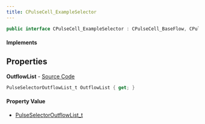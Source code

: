 ```yaml
---
title: CPulseCell_ExampleSelector
---
```


```csharp
public interface CPulseCell_ExampleSelector : CPulseCell_BaseFlow, CPulseCell_Base, ISchemaClass<CPulseCell_Base>, ISchemaClass<CPulseCell_BaseFlow>, ISchemaClass<CPulseCell_ExampleSelector>, ISchemaField, ISchemaClass, INativeHandle
```

#### Implements

## Properties

**OutflowList** - [Source Code](https://github.com/swiftly-solution/swiftlys2/blob/main/managed/src/SwiftlyS2.Generated/Schemas/Interfaces/CPulseCell_ExampleSelector.cs#L16)

```csharp
PulseSelectorOutflowList_t OutflowList { get; }
```

#### Property Value

- [PulseSelectorOutflowList_t](/docs/api/shared/schemadefinitions/pulseselectoroutflowlist_t)

